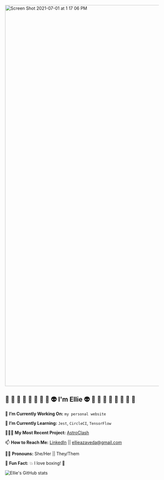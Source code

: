 <img width="1250" alt="Screen Shot 2021-07-01 at 1 17 06 PM" src="https://user-images.githubusercontent.com/76409536/124178483-d5040400-da6e-11eb-87c0-44374de94acd.png">

## 🖤 🤎 💜 💙 💚 💛 🧡 💖 👽 I'm Ellie 👽 💖 🧡 💛 💚 💙 💜 🤎 🖤

🔭 **I’m Currently Working On:** `my personal website`

🌱 **I’m Currently Learning:** `Jest`, `CircleCI`, `TensorFlow`

👩🏻‍💻 **My Most Recent Project:** [AstroClash](https://github.com/EllieAzaveda/AstroClash.git)

📫 **How to Reach Me:** [LinkedIn](https://www.linkedin.com/in/ellie-azaveda/) || ellieazaveda@gmail.com

🏳️‍🌈 **Pronouns:** She/Her || They/Them

🤖 **Fun Fact:** 💥 I love boxing! 🥊

![Ellie's GitHub stats](https://github-readme-stats.vercel.app/api?username=ellieazaveda&show_icons=true&theme=nightowl)


